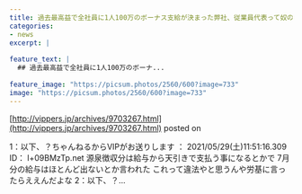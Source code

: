 ```yaml
---
title: 過去最高益で全社員に1人100万のボーナス支給が決まった弊社、従業員代表って奴の申し出で全社員全額自主返納扱いとする事が決定
categories:
- news
excerpt: |
  
feature_text: |
  ## 過去最高益で全社員に1人100万のボーナ...
  
feature_image: "https://picsum.photos/2560/600?image=733"
image: "https://picsum.photos/2560/600?image=733"
---
```


[http://vippers.jp/archives/9703267.html](http://vippers.jp/archives/9703267.html)
posted on 

<!--more-->

1：以下、？ちゃんねるからVIPがお送りします ： 2021/05/29(土)11:51:16.309 ID： l+09BMzTp.net 源泉徴収分は給与から天引きで支払う事になるとかで 7月分の給与はほとんど出ないとか言われた これって違法やと思うんや労基に言ったらええんだよな 2：以下、？...

